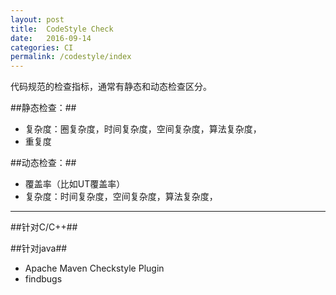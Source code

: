 ```yaml
---
layout: post
title:  CodeStyle Check 
date:   2016-09-14
categories: CI
permalink: /codestyle/index
---
```


代码规范的检查指标，通常有静态和动态检查区分。

##静态检查：##

* 复杂度：圈复杂度，时间复杂度，空间复杂度，算法复杂度，
* 重复度


##动态检查：##

* 覆盖率（比如UT覆盖率）
* 复杂度：时间复杂度，空间复杂度，算法复杂度，

---

##针对C/C++##


##针对java##

* Apache Maven Checkstyle Plugin
* findbugs
